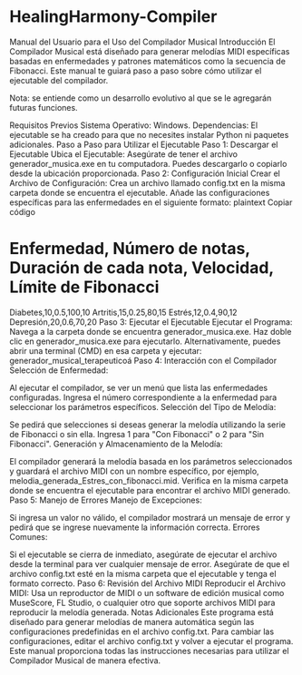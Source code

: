 # HealingHarmony-Compiler

Manual del Usuario para el Uso del Compilador Musical
Introducción
El Compilador Musical está diseñado para generar melodías MIDI específicas basadas en enfermedades y patrones matemáticos como la secuencia de Fibonacci. Este manual te guiará paso a paso sobre cómo utilizar el ejecutable del compilador.

Nota: se entiende como un desarrollo evolutivo al que se le agregarán futuras funciones.

Requisitos Previos
Sistema Operativo: Windows.
Dependencias: El ejecutable se ha creado para que no necesites instalar Python ni paquetes adicionales.
Paso a Paso para Utilizar el Ejecutable
Paso 1: Descargar el Ejecutable
Ubica el Ejecutable: Asegúrate de tener el archivo generador_musica.exe en tu computadora. Puedes descargarlo o copiarlo desde la ubicación proporcionada.
Paso 2: Configuración Inicial
Crear el Archivo de Configuración:
Crea un archivo llamado config.txt en la misma carpeta donde se encuentra el ejecutable.
Añade las configuraciones específicas para las enfermedades en el siguiente formato:
plaintext
Copiar código
# Enfermedad, Número de notas, Duración de cada nota, Velocidad, Límite de Fibonacci
Diabetes,10,0.5,100,10
Artritis,15,0.25,80,15
Estrés,12,0.4,90,12
Depresión,20,0.6,70,20
Paso 3: Ejecutar el Ejecutable
Ejecutar el Programa:
Navega a la carpeta donde se encuentra generador_musica.exe.
Haz doble clic en generador_musica.exe para ejecutarlo. Alternativamente, puedes abrir una terminal (CMD) en esa carpeta y ejecutar:
generador_musical_terapeuticoá
Paso 4: Interacción con el Compilador
Selección de Enfermedad:

Al ejecutar el compilador, se ver un menú que lista las enfermedades configuradas.
Ingresa el número correspondiente a la enfermedad para seleccionar los parámetros específicos.
Selección del Tipo de Melodía:

Se pedirá que selecciones si deseas generar la melodía utilizando la serie de Fibonacci o sin ella.
Ingresa 1 para "Con Fibonacci" o 2 para "Sin Fibonacci".
Generación y Almacenamiento de la Melodía:

El compilador generará la melodía basada en los parámetros seleccionados y guardará el archivo MIDI con un nombre específico, por ejemplo, melodia_generada_Estres_con_fibonacci.mid.
Verifica en la misma carpeta donde se encuentra el ejecutable para encontrar el archivo MIDI generado.
Paso 5: Manejo de Errores
Manejo de Excepciones:

Si ingresa un valor no válido, el compilador  mostrará un mensaje de error y  pedirá que se ingrese nuevamente la información correcta.
Errores Comunes:

Si el ejecutable se cierra de inmediato, asegúrate de ejecutar el archivo desde la terminal para ver cualquier mensaje de error.
Asegúrate de que el archivo config.txt esté en la misma carpeta que el ejecutable y tenga el formato correcto.
Paso 6: Revisión del Archivo MIDI
Reproducir el Archivo MIDI:
Usa un reproductor de MIDI o un software de edición musical como MuseScore, FL Studio, o cualquier otro que soporte archivos MIDI para reproducir la melodía generada.
Notas Adicionales
Este programa está diseñado para generar melodías de manera automática según las configuraciones predefinidas en el archivo config.txt.
Para cambiar las configuraciones, editar el archivo config.txt y volver a ejecutar el programa.
Este manual proporciona todas las instrucciones necesarias para utilizar el Compilador Musical de manera efectiva.



